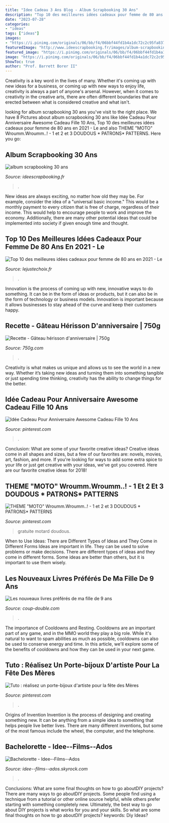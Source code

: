 ```yaml
---
title: "Idee Cadeau 3 Ans Blog - Album Scrapbooking 30 Ans"
description: "Top 10 des meilleures idées cadeaux pour femme de 80 ans en 2021"
date: "2023-07-28"
categories:
- "ideas"
tags: ["ideas"]
images:
- "https://i.pinimg.com/originals/06/bb/f4/06bbf44fd1b4a1dc72c2c95fa83761cf.png"
featuredImage: "http://www.ideescrapbooking.fr/images/album-scrapbooking-30-ans_2.jpg"
featured_image: "https://i.pinimg.com/originals/06/bb/f4/06bbf44fd1b4a1dc72c2c95fa83761cf.png"
image: "https://i.pinimg.com/originals/06/bb/f4/06bbf44fd1b4a1dc72c2c95fa83761cf.png"
ShowToc: true
author: "Prof. Barrett Borer II"
---
```



Creativity is a key word in the lives of many. Whether it's coming up with new ideas for a business, or coming up with new ways to enjoy life, creativity is always a part of anyone's arsenal. However, when it comes to creativity in the creative arts, there are often different boundaries that are erected between what is considered creative and what isn't.

	

		
looking for album scrapbooking 30 ans you've visit to the right place. We have 8 Pictures about album scrapbooking 30 ans like Idée Cadeau Pour Anniversaire Awesome Cadeau Fille 10 Ans, Top 10 des meilleures idées cadeaux pour femme de 80 ans en 2021 - Le and also THEME &quot;MOTO&quot; Wroumm.Wroumm..! - 1 et 2 et 3 DOUDOUS * PATRONS* PATTERNS. Here you go:
		
    
## Album Scrapbooking 30 Ans

<img loading=lazy src="http://www.ideescrapbooking.fr/images/album-scrapbooking-30-ans_2.jpg" onerror="this.onerror=null;this.src='https://tse4.mm.bing.net/th?id=OIP.FY9ax2j-WklY2_2wHYaDzQHaE8&amp;pid=15.1';" alt="album scrapbooking 30 ans">

_Source: ideescrapbooking.fr_

>. 

	

New ideas are always exciting, no matter how old they may be. For example, consider the idea of a "universal basic income." This would be a monthly payment to every citizen that is free of charge, regardless of their income. This would help to encourage people to work and improve the economy. Additionally, there are many other potential ideas that could be implemented into society if given enough time and thought.

    
## Top 10 Des Meilleures Idées Cadeaux Pour Femme De 80 Ans En 2021 - Le

<img loading=lazy src="https://lejustechoix.fr/wp-content/uploads/2020/05/meilleure-idée-cadeau-femme-80-ans.jpg" onerror="this.onerror=null;this.src='https://tse3.mm.bing.net/th?id=OIP.jekZPEQ-2IiHMnxYN78UXQHaD8&amp;pid=15.1';" alt="Top 10 des meilleures idées cadeaux pour femme de 80 ans en 2021 - Le">

_Source: lejustechoix.fr_

>. 

	

Innovation is the process of coming up with new, innovative ways to do something. It can be in the form of ideas or products, but it can also be in the form of technology or business models. Innovation is important because it allows businesses to stay ahead of the curve and keep their customers happy.

    
## Recette - Gâteau Hérisson D&#039;anniversaire | 750g

<img loading=lazy src="http://static.750g.com/images/auto-427/2022331814b03f708e29436cc20350bd/gateau-herisson-d-anniversaire.png" onerror="this.onerror=null;this.src='https://tse3.mm.bing.net/th?id=OIP.ZRZXcQOz8kAbvOD-fjzNYQHaFj&amp;pid=15.1';" alt="Recette - Gâteau hérisson d&#039;anniversaire | 750g">

_Source: 750g.com_

>. 

	

Creativity is what makes us unique and allows us to see the world in a new way. Whether it’s taking new ideas and turning them into something tangible or just spending time thinking, creativity has the ability to change things for the better.

    
## Idée Cadeau Pour Anniversaire Awesome Cadeau Fille 10 Ans

<img loading=lazy src="https://i.pinimg.com/originals/39/11/55/3911550e11d78e2c20cb1b692d473792.png" onerror="this.onerror=null;this.src='https://tse4.mm.bing.net/th?id=OIP.x1sL4Tj0UfKP2QaY0u9UuwHaD1&amp;pid=15.1';" alt="Idée Cadeau Pour Anniversaire Awesome Cadeau Fille 10 Ans">

_Source: pinterest.com_

>. 

	

Conclusion: What are some of your favorite creative ideas?
Creative ideas come in all shapes and sizes, but a few of our favorites are: novels, movies, art, fashion, and more. If you're looking for ways to add some extra spice to your life or just get creative with your ideas, we've got you covered. Here are our favorite creative ideas for 2018!

    
## THEME &quot;MOTO&quot; Wroumm.Wroumm..! - 1 Et 2 Et 3 DOUDOUS * PATRONS* PATTERNS

<img loading=lazy src="https://i.pinimg.com/736x/48/44/7e/48447eabfc29f928bebb34aa0ea41129--motocross-parti.jpg" onerror="this.onerror=null;this.src='https://tse3.mm.bing.net/th?id=OIP.kVAApq9MP5Yq1HByBhOpqgHaFj&amp;pid=15.1';" alt="THEME &quot;MOTO&quot; Wroumm.Wroumm..! - 1 et 2 et 3 DOUDOUS * PATRONS* PATTERNS">

_Source: pinterest.com_

>gratuite motard doudous. 

	

When to Use Ideas: There are Different Types of Ideas and They Come in Different Forms
Ideas are important in life. They can be used to solve problems or make decisions. There are different types of ideas and they come in different forms. Some ideas are better than others, but it is important to use them wisely.

    
## Les Nouveaux Livres Préférés De Ma Fille De 9 Ans

<img loading=lazy src="http://coup-double.com/wp-content/uploads/2016/02/paysdescontes1-1024x768.jpg" onerror="this.onerror=null;this.src='https://tse2.mm.bing.net/th?id=OIP.J0hHc4BipZFnzLlN0UOIcgHaFj&amp;pid=15.1';" alt="Les nouveaux livres préférés de ma fille de 9 ans">

_Source: coup-double.com_

>. 

	

The importance of Cooldowns and Resting.
Cooldowns are an important part of any game, and in the MMO world they play a big role. While it's natural to want to spam abilities as much as possible, cooldowns can also be used to conserve energy and time. In this article, we'll explore some of the benefits of cooldowns and how they can be used in your next game.

    
## Tuto : Réalisez Un Porte-bijoux D&#039;artiste Pour La Fête Des Mères

<img loading=lazy src="https://i.pinimg.com/originals/06/bb/f4/06bbf44fd1b4a1dc72c2c95fa83761cf.png" onerror="this.onerror=null;this.src='https://tse1.mm.bing.net/th?id=OIP.TObWkMNTKxawU9NYg6C28AHaDt&amp;pid=15.1';" alt="Tuto : réalisez un porte-bijoux d&#039;artiste pour la fête des Mères">

_Source: pinterest.com_

>. 

	

Origins of Invention
Invention is the process of designing and creating something new. It can be anything from a simple idea to something that helps people live better lives. There are many different inventions, but some of the most famous include the wheel, the computer, and the telephone.

    
## Bachelorette - Idee--Films--Ados

<img loading=lazy src="https://i.skyrock.net/2067/86092067/pics/3174030363_1_3_bt6gDWX0.jpg" onerror="this.onerror=null;this.src='https://tse2.mm.bing.net/th?id=OIP.IRRg_ZADhVmwAgqx1zPqYgHaKE&amp;pid=15.1';" alt="Bachelorette - Idee--Films--Ados">

_Source: idee--films--ados.skyrock.com_

>. 

	

Conclusions: What are some final thoughts on how to go aboutDIY projects?
There are many ways to go aboutDIY projects. Some people find using a technique from a tutorial or other online source helpful, while others prefer starting with something completely new. Ultimately, the best way to go about DIY projects is what works for you and your skills. So what are some final thoughts on how to go aboutDIY projects? keywords: Diy Ideas?

